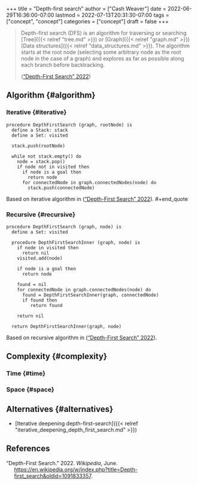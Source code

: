 +++
title = "Depth-first search"
author = ["Cash Weaver"]
date = 2022-06-29T16:36:00-07:00
lastmod = 2022-07-13T20:31:30-07:00
tags = ["concept", "concept"]
categories = ["concept"]
draft = false
+++

> Depth-first search (DFS) is an algorithm for traversing or searching [Tree]({{< relref "tree.md" >}}) or [Graph]({{< relref "graph.md" >}}) [Data structures]({{< relref "data_structures.md" >}}). The algorithm starts at the root node (selecting some arbitrary node as the root node in the case of a graph) and explores as far as possible along each branch before backtracking.
>
> (<a href="#citeproc_bib_item_1">“Depth-First Search” 2022</a>)


## Algorithm {#algorithm}


### Iterative {#iterative}

```nil
procedure DepthFirstSearch (graph, rootNode) is
  define a Stack: stack
  define a Set: visited

  stack.push(rootNode)

  while not stack.empty() do
    node = stack.pop()
    if node not in visited then
      if node is a goal then
        return node
      for connectedNode in graph.connectedNodes(node) do
        stack.push(connectedNode)
```

Based on iterative algorithm in (<a href="#citeproc_bib_item_1">“Depth-First Search” 2022</a>).
\#+end_quote


### Recursive {#recursive}

```nil
procedure DepthFirstSearch (graph, node) is
  define a Set: visited

  procedure DepthFirstSearchInner (graph, node) is
    if node in visited then
      return nil
    visited.add(node)

    if node is a goal then
      return node

    found = nil
    for connectedNode in graph.connectedNodes(node) do
      found = DepthFirstSearchInner(graph, connectedNode)
      if found then
         return found

    return nil

  return DepthFirstSearchInner(graph, node)
```

Based on recursive algorithm in (<a href="#citeproc_bib_item_1">“Depth-First Search” 2022</a>).


## Complexity {#complexity}


### Time {#time}


### Space {#space}


## Alternatives {#alternatives}

-   [Iterative deepening depth-first-search]({{< relref "iterative_deepening_depth_first_search.md" >}})

## References

<style>.csl-entry{text-indent: -1.5em; margin-left: 1.5em;}</style><div class="csl-bib-body">
  <div class="csl-entry"><a id="citeproc_bib_item_1"></a>“Depth-First Search.” 2022. <i>Wikipedia</i>, June. <a href="https://en.wikipedia.org/w/index.php?title=Depth-first_search&oldid=1091833357">https://en.wikipedia.org/w/index.php?title=Depth-first_search&#38;oldid=1091833357</a>.</div>
</div>
